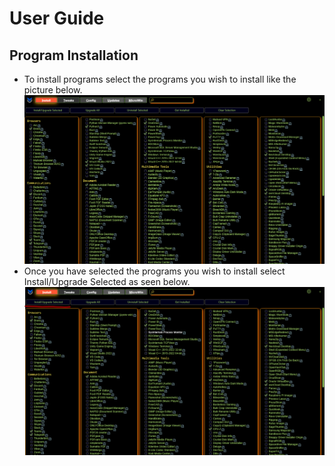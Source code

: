 # User Guide

## Program Installation
* To install programs select the programs you wish to install like the picture below.
![Program Install](img/ProgramInstall.png)
* Once you have selected the programs you wish to install select Install/Upgrade Selected as seen below.
![Program Install Button](img/ProgramInstallButton.png)
